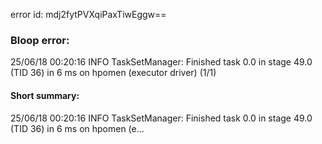 error id: mdj2fytPVXqiPaxTiwEggw==
### Bloop error:

25/06/18 00:20:16 INFO TaskSetManager: Finished task 0.0 in stage 49.0 (TID 36) in 6 ms on hpomen (executor driver) (1/1)
#### Short summary: 

25/06/18 00:20:16 INFO TaskSetManager: Finished task 0.0 in stage 49.0 (TID 36) in 6 ms on hpomen (e...